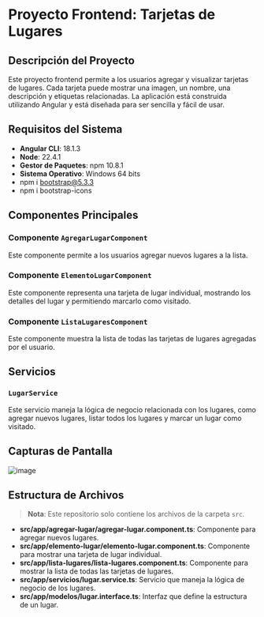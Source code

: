 # Proyecto Frontend: Tarjetas de Lugares

## Descripción del Proyecto

Este proyecto frontend permite a los usuarios agregar y visualizar tarjetas de lugares. Cada tarjeta puede mostrar una imagen, un nombre, una descripción y etiquetas relacionadas. La aplicación está construida utilizando Angular y está diseñada para ser sencilla y fácil de usar.

## Requisitos del Sistema

- **Angular CLI**: 18.1.3
- **Node**: 22.4.1
- **Gestor de Paquetes**: npm 10.8.1
- **Sistema Operativo**: Windows 64 bits
- npm i bootstrap@5.3.3
- npm i bootstrap-icons

## Componentes Principales

### Componente `AgregarLugarComponent`

Este componente permite a los usuarios agregar nuevos lugares a la lista.

### Componente `ElementoLugarComponent`

Este componente representa una tarjeta de lugar individual, mostrando los detalles del lugar y permitiendo marcarlo como visitado.

### Componente `ListaLugaresComponent`

Este componente muestra la lista de todas las tarjetas de lugares agregadas por el usuario.

## Servicios

### `LugarService`

Este servicio maneja la lógica de negocio relacionada con los lugares, como agregar nuevos lugares, listar todos los lugares y marcar un lugar como visitado.

## Capturas de Pantalla
![image](https://github.com/user-attachments/assets/d72b861a-bdd8-4c78-8dbc-c0ab20e39fa9)


## Estructura de Archivos

> **Nota**: Este repositorio solo contiene los archivos de la carpeta `src`.

- **src/app/agregar-lugar/agregar-lugar.component.ts**: Componente para agregar nuevos lugares.
- **src/app/elemento-lugar/elemento-lugar.component.ts**: Componente para mostrar una tarjeta de lugar individual.
- **src/app/lista-lugares/lista-lugares.component.ts**: Componente para mostrar la lista de todas las tarjetas de lugares.
- **src/app/servicios/lugar.service.ts**: Servicio que maneja la lógica de negocio de los lugares.
- **src/app/modelos/lugar.interface.ts**: Interfaz que define la estructura de un lugar.

